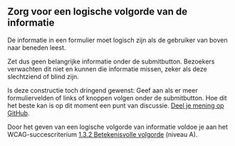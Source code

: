 ## Zorg voor een logische volgorde van de informatie

De informatie in een formulier moet logisch zijn als de gebruiker van boven naar beneden leest.

Zet dus geen belangrijke informatie onder de submitbutton. Bezoekers verwachten dit niet en kunnen die informatie missen, zeker als deze slechtziend of blind zijn.

Is deze constructie toch dringend gewenst: Geef aan als er meer formuliervelden of links of knoppen volgen onder de submitbutton. Hoe dit het beste kan is op dit moment een punt van discussie. [Deel je mening op GitHub](https://github.com/nl-design-system/documentatie/discussions/473).

Door het geven van een logische volgorde van informatie voldoe je aan het WCAG-succescriterium [1.3.2 Betekenisvolle volgorde](https://www.w3.org/WAI/WCAG22/Understanding/meaningful-sequence.html) (niveau A).
